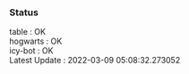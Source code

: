 ### Status


table : OK  
hogwarts : OK  
icy-bot : OK  
Latest Update : 2022-03-09 05:08:32.273052
